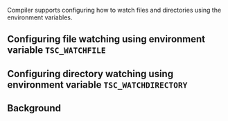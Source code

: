 Compiler supports configuring how to watch files and directories using the environment variables.
## Configuring file watching using environment variable `TSC_WATCHFILE`
## Configuring directory watching using environment variable `TSC_WATCHDIRECTORY`
## Background